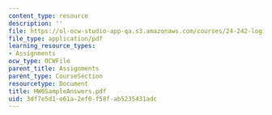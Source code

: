 ```yaml
---
content_type: resource
description: ''
file: https://ol-ocw-studio-app-qa.s3.amazonaws.com/courses/24-242-logic-ii-spring-2004/3df7e5d1e61a2ef0f58fab5235431adc_HW6SampleAnswers.pdf
file_type: application/pdf
learning_resource_types:
- Assignments
ocw_type: OCWFile
parent_title: Assignments
parent_type: CourseSection
resourcetype: Document
title: HW6SampleAnswers.pdf
uid: 3df7e5d1-e61a-2ef0-f58f-ab5235431adc
---
```

